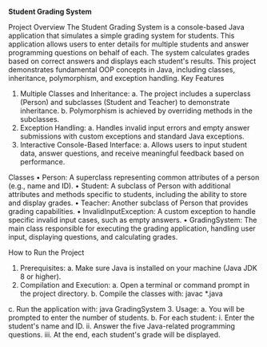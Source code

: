 **Student Grading System**

Project Overview
The Student Grading System is a console-based Java application that simulates a simple grading system for students. This application allows users to enter details for multiple students and answer programming questions on behalf of each. The system calculates grades based on correct answers and displays each student's results. This project demonstrates fundamental OOP concepts in Java, including classes, inheritance, polymorphism, and exception handling.
Key Features
1.	Multiple Classes and Inheritance:
a.	The project includes a superclass (Person) and subclasses (Student and Teacher) to demonstrate inheritance.
b.	Polymorphism is achieved by overriding methods in the subclasses.
2.	Exception Handling:
a.	Handles invalid input errors and empty answer submissions with custom exceptions and standard Java exceptions.
3.	Interactive Console-Based Interface:
a.	Allows users to input student data, answer questions, and receive meaningful feedback based on performance.

Classes
•	Person: A superclass representing common attributes of a person (e.g., name and ID).
•	Student: A subclass of Person with additional attributes and methods specific to students, including the ability to store and display grades.
•	Teacher: Another subclass of Person that provides grading capabilities.
•	InvalidInputException: A custom exception to handle specific invalid input cases, such as empty answers.
•	GradingSystem: The main class responsible for executing the grading application, handling user input, displaying questions, and calculating grades.

How to Run the Project
1.	Prerequisites:
a.	Make sure Java is installed on your machine (Java JDK 8 or higher).
2.	Compilation and Execution:
a.	Open a terminal or command prompt in the project directory.
b.	Compile the classes with:
javac *.java

c.	Run the application with:
java GradingSystem
3.	Usage:
a.	You will be prompted to enter the number of students.
b.	For each student:
i.	Enter the student's name and ID.
ii.	Answer the five Java-related programming questions.
iii.	At the end, each student's grade will be displayed.

